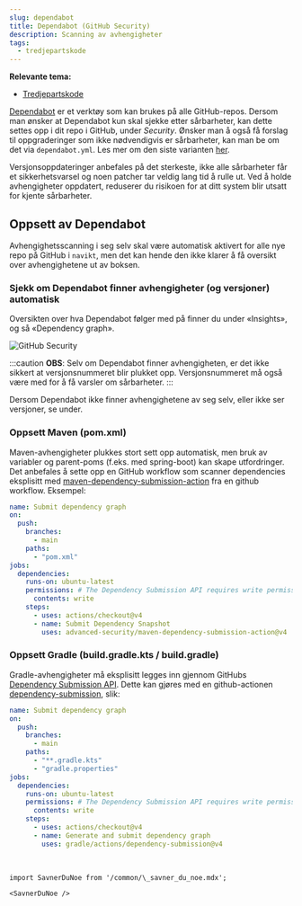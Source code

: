 ```yaml
---
slug: dependabot
title: Dependabot (GitHub Security)
description: Scanning av avhengigheter
tags:
  - tredjepartskode
---
```


**Relevante tema:**

- [Tredjepartskode](/docs/sikker-utvikling/tredjepartskode)

[Dependabot](https://github.com/dependabot) er et verktøy som kan brukes på alle GitHub-repos. Dersom man ønsker at Dependabot kun skal sjekke etter sårbarheter, kan dette settes opp i dit repo i GitHub, under _Security_. Ønsker man å også få forslag til oppgraderinger som ikke nødvendigvis er sårbarheter, kan man be om det via `dependabot.yml`. Les mer om den siste varianten [her](https://docs.github.com/en/code-security/supply-chain-security/keeping-your-dependencies-updated-automatically/enabling-and-disabling-dependabot-version-updates).

Versjonsoppdateringer anbefales på det sterkeste, ikke alle sårbarheter får et sikkerhetsvarsel og noen patcher tar veldig lang tid å rulle ut. Ved å holde avhengigheter oppdatert, reduserer du risikoen for at ditt system blir utsatt for kjente sårbarheter.

## Oppsett av Dependabot

Avhengighetsscanning i seg selv skal være automatisk aktivert for alle nye repo på GitHub i `navikt`, men det kan hende den ikke klarer å få oversikt over avhengighetene ut av boksen.

### Sjekk om Dependabot finner avhengigheter (og versjoner) automatisk

Oversikten over hva Dependabot følger med på finner du under «Insights», og så «Dependency graph».

![GitHub Security](/img/dependabot-dependencies.png "«Insights» -> «Dependency Graph» for å se hva Dependabot har oppdaget")

:::caution
**OBS**: Selv om Dependabot finner avhengigheten, er det ikke sikkert at versjonsnummeret blir plukket opp. Versjonsnummeret må også være med for å få varsler om sårbarheter.
:::

Dersom Dependabot ikke finner avhengighetene av seg selv, eller ikke ser versjoner, se under.

### Oppsett Maven (pom.xml)

Maven-avhengigheter plukkes stort sett opp automatisk, men bruk av variabler og parent-poms (f.eks. med spring-boot) kan skape utfordringer.
Det anbefales å sette opp en GitHub workflow som scanner dependencies eksplisitt med [maven-dependency-submission-action](https://github.com/marketplace/actions/maven-dependency-tree-dependency-submission) fra en github workflow. Eksempel:

```yaml
name: Submit dependency graph
on:
  push:
    branches:
      - main
    paths:
      - "pom.xml"
jobs:
  dependencies:
    runs-on: ubuntu-latest
    permissions: # The Dependency Submission API requires write permission
      contents: write
    steps:
      - uses: actions/checkout@v4
      - name: Submit Dependency Snapshot
        uses: advanced-security/maven-dependency-submission-action@v4
```

### Oppsett Gradle (build.gradle.kts / build.gradle)

Gradle-avhengigheter må eksplisitt legges inn gjennom GitHubs [Dependency Submission API](https://docs.github.com/en/code-security/supply-chain-security/understanding-your-software-supply-chain/using-the-dependency-submission-api). Dette kan gjøres med en github-actionen [dependency-submission](https://github.com/marketplace/actions/build-with-gradle), slik:

```yaml
name: Submit dependency graph
on:
  push:
    branches:
      - main
    paths:
      - "**.gradle.kts"
      - "gradle.properties"
jobs:
  dependencies:
    runs-on: ubuntu-latest
    permissions: # The Dependency Submission API requires write permission
      contents: write
    steps:
      - uses: actions/checkout@v4
      - name: Generate and submit dependency graph
        uses: gradle/actions/dependency-submission@v4
```

<br />

```mdx-code-block
import SavnerDuNoe from '/common/\_savner_du_noe.mdx';

<SavnerDuNoe />
```
